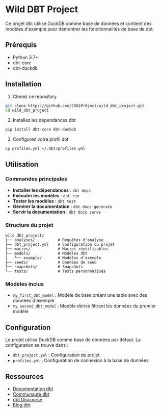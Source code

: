 # Wild DBT Project

Ce projet dbt utilise DuckDB comme base de données et contient des modèles d'exemple pour démontrer les fonctionnalités de base de dbt.

## Prérequis

- Python 3.7+
- dbt-core
- dbt-duckdb

## Installation

1. Clonez ce repository
```bash
git clone https://github.com/2501Pr0ject/wild_dbt_project.git
cd wild_dbt_project
```

2. Installez les dépendances dbt
```bash
pip install dbt-core dbt-duckdb
```

3. Configurez votre profil dbt
```bash
cp profiles.yml ~/.dbt/profiles.yml
```

## Utilisation

### Commandes principales

- **Installer les dépendances** : `dbt deps`
- **Exécuter les modèles** : `dbt run`
- **Tester les modèles** : `dbt test`
- **Générer la documentation** : `dbt docs generate`
- **Servir la documentation** : `dbt docs serve`

### Structure du projet

```
wild_dbt_project/
├── analyses/          # Requêtes d'analyse
├── dbt_project.yml    # Configuration du projet
├── macros/            # Macros réutilisables
├── models/            # Modèles dbt
│   └── example/       # Modèles d'exemple
├── seeds/             # Données de seed
├── snapshots/         # Snapshots
└── tests/             # Tests personnalisés
```

### Modèles inclus

- `my_first_dbt_model` : Modèle de base créant une table avec des données d'exemple
- `my_second_dbt_model` : Modèle dérivé filtrant les données du premier modèle

## Configuration

Le projet utilise DuckDB comme base de données par défaut. La configuration se trouve dans :
- `dbt_project.yml` : Configuration du projet
- `profiles.yml` : Configuration de connexion à la base de données

## Ressources

- [Documentation dbt](https://docs.getdbt.com/docs/introduction)
- [Communauté dbt](https://community.getdbt.com/)
- [dbt Discourse](https://discourse.getdbt.com/)
- [Blog dbt](https://blog.getdbt.com/)
